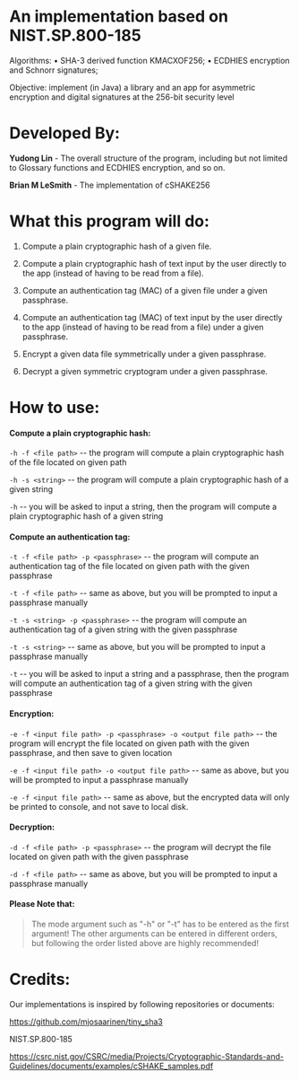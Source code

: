 # An implementation based on NIST.SP.800-185

Algorithms:
• SHA-3 derived function KMACXOF256;
• ECDHIES encryption and Schnorr signatures;

Objective: implement (in Java) a library and an app for asymmetric encryption and digital signatures at the 256-bit
security level

# Developed By:

**Yudong Lin** - The overall structure of the program, including but not limited to Glossary functions and ECDHIES encryption, and so on.

**Brian M LeSmith** - The implementation of cSHAKE256

# What this program will do:

1. Compute a plain cryptographic hash of a given file.

2. Compute a plain cryptographic hash of text input by the user directly to the app (instead of having to be read from a
   file).

3. Compute an authentication tag (MAC) of a given file under a given passphrase.

4. Compute an authentication tag (MAC) of text input by the user directly to the app (instead of having to be read from
   a file) under a given passphrase.

5. Encrypt a given data file symmetrically under a given passphrase.

6. Decrypt a given symmetric cryptogram under a given passphrase.

# How to use:

#### Compute a plain cryptographic hash:

`-h -f <file path>` -- the program will compute a plain cryptographic hash of the file located on given path

`-h -s <string>` -- the program will compute a plain cryptographic hash of a given string

`-h` -- you will be asked to input a string, then the program will compute a plain cryptographic hash of a given string

#### Compute an authentication tag:

`-t -f <file path> -p <passphrase>` -- the program will compute an authentication tag of the file located on given path
with the given passphrase

`-t -f <file path>` -- same as above, but you will be prompted to input a passphrase manually

`-t -s <string> -p <passphrase>` -- the program will compute an authentication tag of a given string with the given
passphrase

`-t -s <string>` -- same as above, but you will be prompted to input a passphrase manually

`-t` -- you will be asked to input a string and a passphrase, then the program will compute an authentication tag of a
given string with the given passphrase

#### Encryption:

`-e -f <input file path> -p <passphrase> -o <output file path>` -- the program will encrypt the file located on given
path with the given passphrase, and then save to given location

`-e -f <input file path> -o <output file path>` -- same as above, but you will be prompted to input a passphrase
manually

`-e -f <input file path>` -- same as above, but the encrypted data will only be printed to console, and not save to
local disk.

#### Decryption:

`-d -f <file path> -p <passphrase>` -- the program will decrypt the file located on given path with the given passphrase

`-d -f <file path>` -- same as above, but you will be prompted to input a passphrase manually

#### Please Note that:

> The mode argument such as "-h" or "-t" has to be entered as the first argument! The other arguments can be entered
> in different orders, but following the order listed above are highly recommended!



# Credits:

Our implementations is inspired by following repositories or documents:

https://github.com/mjosaarinen/tiny_sha3

NIST.SP.800-185

https://csrc.nist.gov/CSRC/media/Projects/Cryptographic-Standards-and-Guidelines/documents/examples/cSHAKE_samples.pdf
